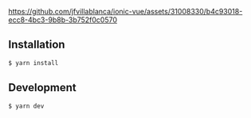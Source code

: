 

https://github.com/jfvillablanca/ionic-vue/assets/31008330/b4c93018-ecc8-4bc3-9b8b-3b752f0c0570


## Installation <a name="installation"></a>

```bash
$ yarn install
```

## Development <a name="development"></a>

```bash
$ yarn dev
```
